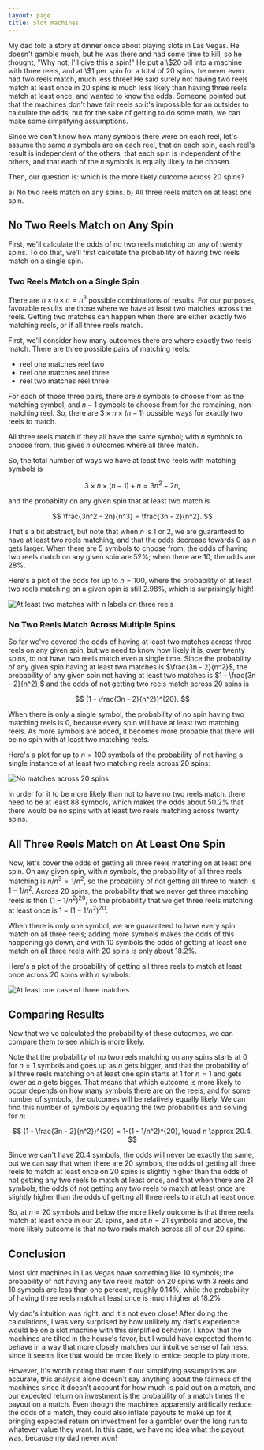 ```yaml
---
layout: page
title: Slot Machines
---
```


My dad told a story at dinner once about playing slots in Las Vegas. He doesn't gamble much, but he was there and had some time to kill, so he thought, "Why not, I'll give this a spin!" He put a \\$20 bill into a machine with three reels, and at \\\$1 per spin for a total of $20$ spins, he never even had two reels match, much less three! He said surely not having two reels match at least once in 20 spins is much less likely than having three reels match at least once, and wanted to know the odds. Someone pointed out that the machines don't have fair reels so it's impossible for an outsider to calculate the odds, but for the sake of getting to do some math, we can make some simplifying assumptions.

Since we don't know how many symbols there were on each reel, let's assume the same $n$ symbols are on each reel, that on each spin, each reel's result is independent of the others, that each spin is independent of the others, and that each of the $n$ symbols is equally likely to be chosen.

Then, our question is: which is the more likely outcome across $20$ spins?

a) No two reels match on any spins.
b) All three reels match on at least one spin.

## No Two Reels Match on Any Spin

First, we'll calculate the odds of no two reels matching on any of twenty spins. To do that, we'll first calculate the probability of having two reels match on a single spin.

### Two Reels Match on a Single Spin

There are $n \times n \times n = n^3$ possible combinations of results. For our purposes, favorable results are those where we have at least two matches across the reels. Getting two matches can happen when there are either exactly two matching reels, or if all three reels match.

First, we'll consider how many outcomes there are where exactly two reels match. There are three possible pairs of matching reels:

* reel one matches reel two
* reel one matches reel three
* reel two matches reel three

For each of those three pairs, there are $n$ symbols to choose from as the matching symbol, and $n-1$ symbols to choose from for the remaining, non-matching reel. So, there are $3 \times n \times (n-1)$ possible ways for exactly two reels to match.

All three reels match if they all have the same symbol; with $n$ symbols to choose from, this gives $n$ outcomes where all three match.

So, the total number of ways we have at least two reels with matching symbols is

$$ 3 \times n \times (n-1) + n = 3n^2 - 2n, $$

and the probabilty on any given spin that at least two match is

$$ \frac{3n^2 - 2n}{n^3} = \frac{3n - 2}{n^2}. $$

That's a bit abstract, but note that when $n$ is $1$ or $2$, we are guaranteed to have at least two reels matching, and that the odds decrease towards $0$ as $n$ gets larger. When there are $5$ symbols to choose from, the odds of having two reels match on any given spin are $52\%$; when there are $10$, the odds are $28\%$. 

Here's a plot of the odds for up to $n = 100,$ where the probability of at least two reels matching on a given spin is still $2.98\%,$ which is surprisingly high!

![At least two matches with n labels on three reels](at_least_two_matches_with_n_labels.png)

### No Two Reels Match Across Multiple Spins

So far we've covered the odds of having at least two matches across three reels on any given spin, but we need to know how likely it is, over twenty spins, to not have two reels match even a single time. Since the probability of any given spin having at least two matches is $\frac{3n - 2}{n^2}$, the probability of any given spin not having at least two matches is $1 - \frac{3n - 2}{n^2},$ and the odds of not getting two reels match across $20$ spins is

$$ (1 - \frac{3n - 2}{n^2})^{20}. $$

When there is only a single symbol, the probability of no spin having two matching reels is $0,$ because every spin will have at least two matching reels. As more symbols are added, it becomes more probable that there will be no spin with at least two matching reels.

Here's a plot for up to $n = 100$ symbols of the probability of not having a single instance of at least two matching reels across $20$ spins:

![No matches across 20 spins](no_matches_across_20_spins.png)

In order for it to be more likely than not to have no two reels match, there need to be at least $88$ symbols, which makes the odds about $50.2\%$ that there would be no spins with at least two reels matching across twenty spins.

## All Three Reels Match on At Least One Spin

Now, let's cover the odds of getting all three reels matching on at least one spin. On any given spin, with $n$ symbols, the probability of all three reels matching is $n/n^3 = 1/n^2,$ so the probability of not getting all three to match is $1 - 1/n^2$. Across $20$ spins, the probability that we never get three matching reels is then $(1 - 1/n^2)^{20},$ so the probability that we get three reels matching at least once is $1-(1 - 1/n^2)^{20}.$

When there is only one symbol, we are guaranteed to have every spin match on all three reels; adding more symbols makes the odds of this happening go down, and with 10 symbols the odds of getting at least one match on all three reels with 20 spins is only about $18.2\%$.

Here's a plot of the probability of getting all three reels to match at least once across $20$ spins with $n$ symbols:

![At least one case of three matches](at_least_one_case_of_three_matches.png)

## Comparing Results
Now that we've calculated the probability of these outcomes, we can compare them to see which is more likely.

Note that the probability of no two reels matching on any spins starts at $0$ for $n=1$ symbols and goes up as $n$ gets bigger, and that the probability of all three reels matching on at least one spin starts at $1$ for $n=1$ and gets lower as $n$ gets bigger. That means that which outcome is more likely to occur depends on how many symbols there are on the reels, and for some number of symbols, the outcomes will be relatively equally likely. We can find this number of symbols by equating the two probabilities and solving for $n$:
 
 $$ (1 - \frac{3n - 2}{n^2})^{20} = 1-(1 - 1/n^2)^{20}, \quad n \approx 20.4. $$

 Since we can't have $20.4$ symbols, the odds will never be exactly the same, but we can say that when there are $20$ symbols, the odds of getting all three reels to match at least once on $20$ spins is slightly higher than the odds of not getting any two reels to match at least once, and that when there are $21$ symbols, the odds of not getting any two reels to match at least once are slightly higher than the odds of getting all three reels to match at least once.

 So, at $n=20$ symbols and below the more likely outcome is that three reels match at least once in our $20$ spins, and at $n=21$ symbols and above, the more likely outcome is that no two reels match across all of our $20$ spins. 

## Conclusion

Most slot machines in Las Vegas have something like $10$ symbols; the probability of not having any two reels match on $20$ spins with $3$ reels and $10$ symbols are less than one percent, roughly $0.14\%,$ while the probability of having three reels match at least once is much higher at $18.2\%$


My dad's intuition was right, and it's not even close! After doing the calculations, I was very surprised by how unlikely my dad's experience would be on a slot machine with this simplified behavior. I know that the machines are tilted in the house's favor, but I would have expected them to behave in a way that more closely matches our intuitive sense of fairness, since it seems like that would be more likely to entice people to play more.

However, it's worth noting that even if our simplifying assumptions are accurate, this analysis alone doesn't say anything about the fairness of the machines since it doesn't account for how much is paid out on a match, and our expected return on investment is the probability of a match times the payout on a match. Even though the machines apparently artifically reduce the odds of a match, they could also inflate payouts to make up for it, bringing expected return on investment for a gambler over the long run to whatever value they want. In this case, we have no idea what the payout was, because my dad never won!